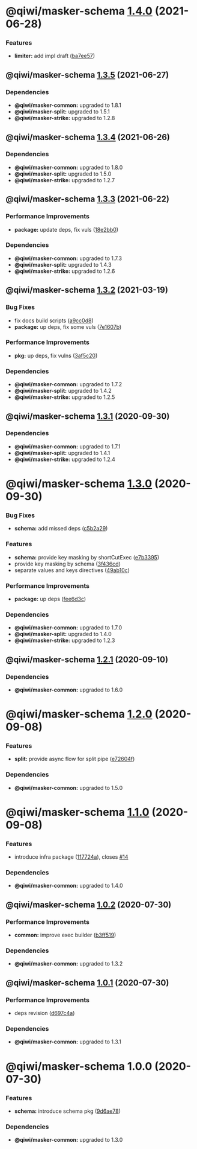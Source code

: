 # @qiwi/masker-schema [1.4.0](https://github.com/qiwi/masker/compare/@qiwi/masker-schema@1.3.5...@qiwi/masker-schema@1.4.0) (2021-06-28)


### Features

* **limiter:** add impl draft ([ba7ee57](https://github.com/qiwi/masker/commit/ba7ee5703a108b6d18f50141f61d695bcd1c5a56))

## @qiwi/masker-schema [1.3.5](https://github.com/qiwi/masker/compare/@qiwi/masker-schema@1.3.4...@qiwi/masker-schema@1.3.5) (2021-06-27)





### Dependencies

* **@qiwi/masker-common:** upgraded to 1.8.1
* **@qiwi/masker-split:** upgraded to 1.5.1
* **@qiwi/masker-strike:** upgraded to 1.2.8

## @qiwi/masker-schema [1.3.4](https://github.com/qiwi/masker/compare/@qiwi/masker-schema@1.3.3...@qiwi/masker-schema@1.3.4) (2021-06-26)





### Dependencies

* **@qiwi/masker-common:** upgraded to 1.8.0
* **@qiwi/masker-split:** upgraded to 1.5.0
* **@qiwi/masker-strike:** upgraded to 1.2.7

## @qiwi/masker-schema [1.3.3](https://github.com/qiwi/masker/compare/@qiwi/masker-schema@1.3.2...@qiwi/masker-schema@1.3.3) (2021-06-22)


### Performance Improvements

* **package:** update deps, fix vuls ([18e2bb0](https://github.com/qiwi/masker/commit/18e2bb098611e4477cb468551f5a56e94e4473b0))





### Dependencies

* **@qiwi/masker-common:** upgraded to 1.7.3
* **@qiwi/masker-split:** upgraded to 1.4.3
* **@qiwi/masker-strike:** upgraded to 1.2.6

## @qiwi/masker-schema [1.3.2](https://github.com/qiwi/masker/compare/@qiwi/masker-schema@1.3.1...@qiwi/masker-schema@1.3.2) (2021-03-19)


### Bug Fixes

* fix docs build scripts ([a9cc0d8](https://github.com/qiwi/masker/commit/a9cc0d8458d5ea22d2a9a63d90ad6662894021d1))
* **package:** up deps, fix some vuls ([7e1607b](https://github.com/qiwi/masker/commit/7e1607b0434084188fe095763244c6cfd4f8c3b3))


### Performance Improvements

* **pkg:** up deps, fix vulns ([3af5c20](https://github.com/qiwi/masker/commit/3af5c205e875a69e0b841e69606f07928b9a3af7))





### Dependencies

* **@qiwi/masker-common:** upgraded to 1.7.2
* **@qiwi/masker-split:** upgraded to 1.4.2
* **@qiwi/masker-strike:** upgraded to 1.2.5

## @qiwi/masker-schema [1.3.1](https://github.com/qiwi/masker/compare/@qiwi/masker-schema@1.3.0...@qiwi/masker-schema@1.3.1) (2020-09-30)





### Dependencies

* **@qiwi/masker-common:** upgraded to 1.7.1
* **@qiwi/masker-split:** upgraded to 1.4.1
* **@qiwi/masker-strike:** upgraded to 1.2.4

# @qiwi/masker-schema [1.3.0](https://github.com/qiwi/masker/compare/@qiwi/masker-schema@1.2.1...@qiwi/masker-schema@1.3.0) (2020-09-30)


### Bug Fixes

* **schema:** add missed deps ([c5b2a29](https://github.com/qiwi/masker/commit/c5b2a29b0d547f963bd490c9546d053f39bf8aac))


### Features

* **schema:** provide key masking by shortCutExec ([e7b3395](https://github.com/qiwi/masker/commit/e7b33957d78723e0f8a9a93561ca698ffed91a00))
* provide key masking by schema ([3f436cd](https://github.com/qiwi/masker/commit/3f436cdcdca2d0c34bc8f4062196a71a88bab58c))
* separate values and keys directives ([49ab10c](https://github.com/qiwi/masker/commit/49ab10c5285c90d838c1a021070569df476dcc34))


### Performance Improvements

* **package:** up deps ([fee6d3c](https://github.com/qiwi/masker/commit/fee6d3c517f58e603dd38dec686fcc647fef3c6a))





### Dependencies

* **@qiwi/masker-common:** upgraded to 1.7.0
* **@qiwi/masker-split:** upgraded to 1.4.0
* **@qiwi/masker-strike:** upgraded to 1.2.3

## @qiwi/masker-schema [1.2.1](https://github.com/qiwi/masker/compare/@qiwi/masker-schema@1.2.0...@qiwi/masker-schema@1.2.1) (2020-09-10)





### Dependencies

* **@qiwi/masker-common:** upgraded to 1.6.0

# @qiwi/masker-schema [1.2.0](https://github.com/qiwi/masker/compare/@qiwi/masker-schema@1.1.0...@qiwi/masker-schema@1.2.0) (2020-09-08)


### Features

* **split:** provide async flow for split pipe ([e72604f](https://github.com/qiwi/masker/commit/e72604f31483deb154fab13fa9859451aff2e2f1))





### Dependencies

* **@qiwi/masker-common:** upgraded to 1.5.0

# @qiwi/masker-schema [1.1.0](https://github.com/qiwi/masker/compare/@qiwi/masker-schema@1.0.2...@qiwi/masker-schema@1.1.0) (2020-09-08)


### Features

* introduce infra package ([117724a](https://github.com/qiwi/masker/commit/117724a6993f97f4e3eb804bc9f8c438eb66a5d7)), closes [#14](https://github.com/qiwi/masker/issues/14)





### Dependencies

* **@qiwi/masker-common:** upgraded to 1.4.0

## @qiwi/masker-schema [1.0.2](https://github.com/qiwi/masker/compare/@qiwi/masker-schema@1.0.1...@qiwi/masker-schema@1.0.2) (2020-07-30)


### Performance Improvements

* **common:** improve exec builder ([b3ff519](https://github.com/qiwi/masker/commit/b3ff5194675e5517171801fca893a9d839dd6bce))





### Dependencies

* **@qiwi/masker-common:** upgraded to 1.3.2

## @qiwi/masker-schema [1.0.1](https://github.com/qiwi/masker/compare/@qiwi/masker-schema@1.0.0...@qiwi/masker-schema@1.0.1) (2020-07-30)


### Performance Improvements

* deps revision ([d697c4a](https://github.com/qiwi/masker/commit/d697c4a2b43fe5f0df6c4a600f76b977e09d750f))





### Dependencies

* **@qiwi/masker-common:** upgraded to 1.3.1

# @qiwi/masker-schema 1.0.0 (2020-07-30)


### Features

* **schema:** introduce schema pkg ([9d6ae78](https://github.com/qiwi/masker/commit/9d6ae788f7656f58f1debae20a44e36c59545092))





### Dependencies

* **@qiwi/masker-common:** upgraded to 1.3.0
